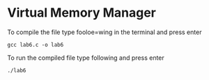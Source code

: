 # Virtual Memory Manager
To compile the file type fooloe=wing in the terminal and press enter
 ```
 gcc lab6.c -o lab6 
```
To run the compiled file type following and press enter
```
./lab6
```
